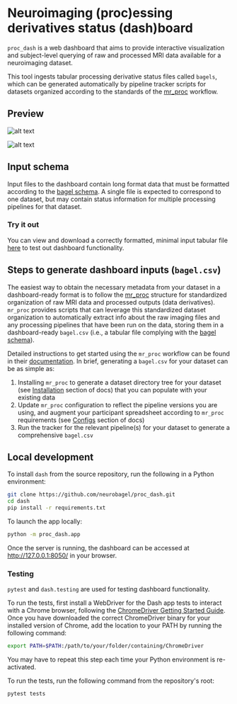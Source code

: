 # Neuroimaging (proc)essing derivatives status (dash)board

`proc_dash` is a web dashboard that aims to provide interactive visualization and subject-level querying of raw and processed MRI data available for a neuroimaging dataset.

This tool ingests tabular processing derivative status files called `bagels`, which can be generated automatically by pipeline tracker scripts for datasets organized according to the standards of the [mr_proc](https://github.com/neurodatascience/mr_proc) workflow.

## Preview
![alt text](https://github.com/neurobagel/proc_dash/blob/main/img/ui_overview_table.png?raw=true)

![alt text](https://github.com/neurobagel/proc_dash/blob/main/img/ui_overview_graphs.png?raw=true)


## Input schema
Input files to the dashboard contain long format data that must be formatted according to the [bagel schema](https://github.com/neurobagel/proc_dash/tree/main/schemas). A single file is expected to correspond to one dataset, but may contain status information for multiple processing pipelines for that dataset.

### Try it out
You can view and download a correctly formatted, minimal input tabular file [here](https://github.com/neurobagel/proc_dash/blob/main/tests/data/example_bagel.csv) to test out dashboard functionality.

## Steps to generate dashboard inputs (`bagel.csv`)
The easiest way to obtain the necessary metadata from your dataset in a dashboard-ready format is to follow the [mr_proc](https://github.com/neurodatascience/mr_proc) structure for standardized organization of raw MRI data and processed outputs (data derivatives). `mr_proc` provides scripts that can leverage this standardized dataset organization to automatically extract info about the raw imaging files and any processing pipelines that have been run on the data, storing them in a dashboard-ready `bagel.csv` (i.e., a tabular file complying with the [bagel schema](https://github.com/neurobagel/proc_dash/tree/main/schemas)).

Detailed instructions to get started using the `mr_proc` workflow can be found in their [documentation](https://www.neurobagel.org/documentation/mr_proc/overview/). In brief, generating a `bagel.csv` for your dataset can be as simple as:
1. Installing `mr_proc` to generate a dataset directory tree for your dataset (see [Installation](https://www.neurobagel.org/documentation/mr_proc/installation/) section of docs) that you can populate with your existing data
2. Update `mr_proc` configuration to reflect the pipeline versions you are using, and augment your participant spreadsheet according to `mr_proc` requirements (see [Configs](https://www.neurobagel.org/documentation/mr_proc/configs/) section of docs)
3. Run the tracker for the relevant pipeline(s) for your dataset to generate a comprehensive `bagel.csv`

## Local development
To install `dash` from the source repository, run the following in a Python environment:
```bash
git clone https://github.com/neurobagel/proc_dash.git
cd dash
pip install -r requirements.txt
```

To launch the app locally:
```bash
python -m proc_dash.app
```
Once the server is running, the dashboard can be accessed at http://127.0.0.1:8050/ in your browser.

### Testing
`pytest` and `dash.testing` are used for testing dashboard functionality.

To run the tests, first install a WebDriver for the Dash app tests to interact with a Chrome browser, following the [ChromeDriver Getting Started Guide](https://chromedriver.chromium.org/getting-started). Once you have downloaded the correct ChromeDriver binary for your installed version of Chrome, add the location to your PATH by running the following command:
```bash
export PATH=$PATH:/path/to/your/folder/containing/ChromeDriver
```
You may have to repeat this step each time your Python environment is re-activated.

To run the tests, run the following command from the repository's root:
```bash
pytest tests
```
